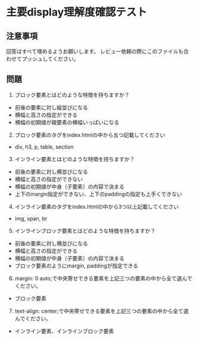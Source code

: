 # 主要display理解度確認テスト

## 注意事項

回答はすべて埋めるようお願いします。
レビュー依頼の際にこのファイルも合わせてプッシュしてください。

## 問題

1. ブロック要素とはどのような特徴を持ちますか？
  - 前後の要素に対し縦並びになる
  - 横幅と高さの指定ができる
  - 横幅の初期値が親要素の横幅いっぱいになる

2. ブロック要素のタグをindex.htmlの中から五つ記載してください
  - div, h3, p, table, section

3. インライン要素とはどのような特徴を持ちますか？
  - 前後の要素に対し横並びになる
  - 横幅と高さの指定ができない
  - 横幅の初期値が中身（子要素）の内容で決まる
  - 上下のmargin指定ができない、上下のpaddingの指定も上手くできない

4. インライン要素のタグをindex.htmlの中から3つ以上記載してください
  - img, span, br

5. インラインブロック要素とはどのような特徴を持ちますか？
  - 前後の要素に対し横並びになる
  - 横幅と高さの指定ができる
  - 横幅の初期値が中身（子要素）の内容で決まる
  - ブロック要素のようにmargin, paddingが指定できる

6. margin: 0 auto;で中央寄せできる要素を上記三つの要素の中から全て選んでください。
  - ブロック要素
  
7. text-align: center;で中央寄せできる要素を上記三つの要素の中から全て選んでください。
  - インライン要素、インラインブロック要素
